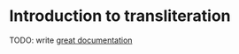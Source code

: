 # Introduction to transliteration

TODO: write [great documentation](http://jacobian.org/writing/what-to-write/)
